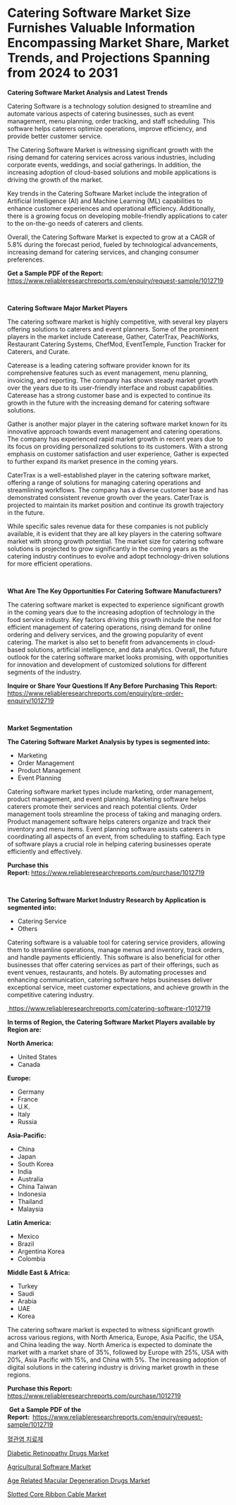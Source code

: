 <p><h1>Catering Software Market Size Furnishes Valuable Information Encompassing Market Share, Market Trends, and Projections Spanning from 2024 to 2031</h1></p><p><strong>Catering Software Market Analysis and Latest Trends</strong></p>
<p><p>Catering Software is a technology solution designed to streamline and automate various aspects of catering businesses, such as event management, menu planning, order tracking, and staff scheduling. This software helps caterers optimize operations, improve efficiency, and provide better customer service.</p><p>The Catering Software Market is witnessing significant growth with the rising demand for catering services across various industries, including corporate events, weddings, and social gatherings. In addition, the increasing adoption of cloud-based solutions and mobile applications is driving the growth of the market.</p><p>Key trends in the Catering Software Market include the integration of Artificial Intelligence (AI) and Machine Learning (ML) capabilities to enhance customer experiences and operational efficiency. Additionally, there is a growing focus on developing mobile-friendly applications to cater to the on-the-go needs of caterers and clients.</p><p>Overall, the Catering Software Market is expected to grow at a CAGR of 5.8% during the forecast period, fueled by technological advancements, increasing demand for catering services, and changing consumer preferences.</p></p>
<p><strong>Get a Sample PDF of the Report:&nbsp;</strong> <a href="https://www.reliableresearchreports.com/enquiry/request-sample/1012719">https://www.reliableresearchreports.com/enquiry/request-sample/1012719</a></p>
<p>&nbsp;</p>
<p><strong>Catering Software Major Market Players</strong></p>
<p><p>The catering software market is highly competitive, with several key players offering solutions to caterers and event planners. Some of the prominent players in the market include Caterease, Gather, CaterTrax, PeachWorks, Restaurant Catering Systems, ChefMod, EventTemple, Function Tracker for Caterers, and Curate.</p><p>Caterease is a leading catering software provider known for its comprehensive features such as event management, menu planning, invoicing, and reporting. The company has shown steady market growth over the years due to its user-friendly interface and robust capabilities. Caterease has a strong customer base and is expected to continue its growth in the future with the increasing demand for catering software solutions.</p><p>Gather is another major player in the catering software market known for its innovative approach towards event management and catering operations. The company has experienced rapid market growth in recent years due to its focus on providing personalized solutions to its customers. With a strong emphasis on customer satisfaction and user experience, Gather is expected to further expand its market presence in the coming years.</p><p>CaterTrax is a well-established player in the catering software market, offering a range of solutions for managing catering operations and streamlining workflows. The company has a diverse customer base and has demonstrated consistent revenue growth over the years. CaterTrax is projected to maintain its market position and continue its growth trajectory in the future.</p><p>While specific sales revenue data for these companies is not publicly available, it is evident that they are all key players in the catering software market with strong growth potential. The market size for catering software solutions is projected to grow significantly in the coming years as the catering industry continues to evolve and adopt technology-driven solutions for more efficient operations.</p></p>
<p>&nbsp;</p>
<p><strong>What Are The Key Opportunities For Catering Software Manufacturers?</strong></p>
<p><p>The catering software market is expected to experience significant growth in the coming years due to the increasing adoption of technology in the food service industry. Key factors driving this growth include the need for efficient management of catering operations, rising demand for online ordering and delivery services, and the growing popularity of event catering. The market is also set to benefit from advancements in cloud-based solutions, artificial intelligence, and data analytics. Overall, the future outlook for the catering software market looks promising, with opportunities for innovation and development of customized solutions for different segments of the industry.</p></p>
<p><strong>Inquire or Share Your Questions If Any Before Purchasing This Report:</strong> <a href="https://www.reliableresearchreports.com/enquiry/pre-order-enquiry/1012719">https://www.reliableresearchreports.com/enquiry/pre-order-enquiry/1012719</a></p>
<p>&nbsp;</p>
<p><strong>Market Segmentation</strong></p>
<p><strong>The Catering Software Market Analysis by types is segmented into:</strong></p>
<p><ul><li>Marketing</li><li>Order Management</li><li>Product Management</li><li>Event Planning</li></ul></p>
<p><p>Catering software market types include marketing, order management, product management, and event planning. Marketing software helps caterers promote their services and reach potential clients. Order management tools streamline the process of taking and managing orders. Product management software helps caterers organize and track their inventory and menu items. Event planning software assists caterers in coordinating all aspects of an event, from scheduling to staffing. Each type of software plays a crucial role in helping catering businesses operate efficiently and effectively.</p></p>
<p><strong>Purchase this Report:&nbsp;</strong><a href="https://www.reliableresearchreports.com/purchase/1012719">https://www.reliableresearchreports.com/purchase/1012719</a></p>
<p>&nbsp;</p>
<p><strong>The Catering Software Market Industry Research by Application is segmented into:</strong></p>
<p><ul><li>Catering Service</li><li>Others</li></ul></p>
<p><p>Catering software is a valuable tool for catering service providers, allowing them to streamline operations, manage menus and inventory, track orders, and handle payments efficiently. This software is also beneficial for other businesses that offer catering services as part of their offerings, such as event venues, restaurants, and hotels. By automating processes and enhancing communication, catering software helps businesses deliver exceptional service, meet customer expectations, and achieve growth in the competitive catering industry.</p></p>
<p><a href="https://www.reliableresearchreports.com/catering-software-r1012719">&nbsp;https://www.reliableresearchreports.com/catering-software-r1012719</a></p>
<p><strong>In terms of Region, the Catering Software Market Players available by Region are:</strong></p>
<p>
    <p> <strong> North America: </strong>
        <ul>
            <li>United States</li>
            <li>Canada</li>
        </ul>
        </p> 
    <p> <strong> Europe: </strong>
        <ul>
            <li>Germany</li>
            <li>France</li>
            <li>U.K.</li>
            <li>Italy</li>
            <li>Russia</li>
        </ul>
        </p> 
    <p> <strong> Asia-Pacific: </strong>
        <ul>
            <li>China</li>
            <li>Japan</li>
            <li>South Korea</li>
            <li>India</li>
            <li>Australia</li>
            <li>China Taiwan</li>
            <li>Indonesia</li>
            <li>Thailand</li>
            <li>Malaysia</li>
        </ul>
        </p> 
    <p> <strong> Latin America: </strong>
        <ul>
            <li>Mexico</li>
            <li>Brazil</li>
            <li>Argentina Korea</li>
            <li>Colombia</li>
        </ul>
        </p> 
    <p> <strong> Middle East & Africa: </strong>
        <ul>
            <li>Turkey</li>
            <li>Saudi</li>
            <li>Arabia</li>
            <li>UAE</li>
            <li>Korea</li>
        </ul>
    </p>
    </p>
<p><p>The catering software market is expected to witness significant growth across various regions, with North America, Europe, Asia Pacific, the USA, and China leading the way. North America is expected to dominate the market with a market share of 35%, followed by Europe with 25%, USA with 20%, Asia Pacific with 15%, and China with 5%. The increasing adoption of digital solutions in the catering industry is driving market growth in these regions.</p></p>
<p><strong>Purchase this Report: </strong><a href="https://www.reliableresearchreports.com/purchase/1012719">https://www.reliableresearchreports.com/purchase/1012719</a></p>
<p>&nbsp;<strong>Get a Sample PDF of the Report:&nbsp;&nbsp;</strong><a href="https://www.reliableresearchreports.com/enquiry/request-sample/1012719">https://www.reliableresearchreports.com/enquiry/request-sample/1012719</a></p>
<p><strong></strong></p>
<p><p><a href="https://github.com/valroy852/Market-Research-Report-List-1/blob/main/348801349283.md">혈관염 치료제</a></p><p><a href="https://www.linkedin.com/pulse/diabetic-retinopathy-drugs-market-exploring-share-trends-future-ca7wf">Diabetic Retinopathy Drugs Market</a></p><p><a href="https://github.com/kathiaseamanalvaradovlprc2h/Market-Research-Report-List-2/blob/main/agricultural-software-market.md">Agricultural Software Market</a></p><p><a href="https://www.linkedin.com/pulse/age-related-macular-degeneration-drugs-market-key-successful-h6cwc">Age Related Macular Degeneration Drugs Market</a></p><p><a href="https://issuu.com/reportprime-2/docs/slotted-core-ribbon-cable-market-size-2030.pptx">Slotted Core Ribbon Cable Market</a></p></p>